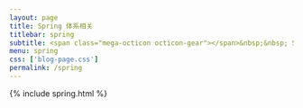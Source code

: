 ```yaml
---
layout: page
title: Spring 体系相关
titlebar: spring
subtitle: <span class="mega-octicon octicon-gear"></span>&nbsp;&nbsp; Spring相关技术，以Spring Boot结合常用组件、Spring Cloud体系为主
menu: spring
css: ['blog-page.css']
permalink: /spring
---
```


{% include spring.html %}